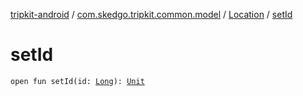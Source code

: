 [tripkit-android](../../index.md) / [com.skedgo.tripkit.common.model](../index.md) / [Location](index.md) / [setId](./set-id.md)

# setId

`open fun setId(id: `[`Long`](https://kotlinlang.org/api/latest/jvm/stdlib/kotlin/-long/index.html)`): `[`Unit`](https://kotlinlang.org/api/latest/jvm/stdlib/kotlin/-unit/index.html)